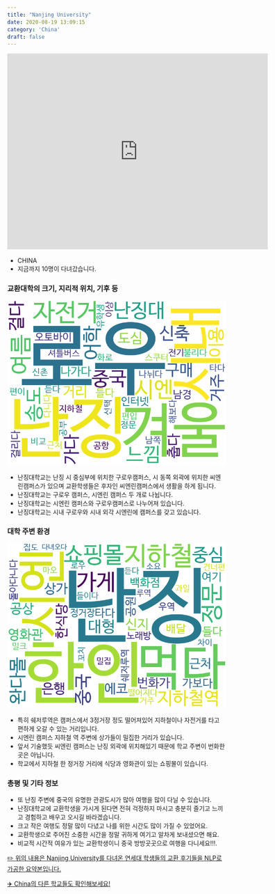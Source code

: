 ```yaml
---
title: "Nanjing University"
date: 2020-08-19 13:09:15
category: 'China'
draft: false
---
```


<iframe
width="600"
height="450"
frameborder="0" style="border:0"
src="https://www.google.com/maps/embed/v1/place?key=AIzaSyC9e1AME-pVmWC4hBpFdu5S4dKzyepa3HQ&q=Nanjing+University&center=32.0568391,118.7789602&zoom=14" allowfullscreen>
</iframe>

* CHINA
* 지금까지 10명이 다녀갔습니다. 

### 교환대학의 크기, 지리적 위치, 기후 등

![gen_info-WordCloud](../univ_wordclouds_okt/gen_info/CN000007_gen_info_okt.png)

* 난징대학교는 난징 시 중심부에 위치한 구로우캠퍼스, 시 동쪽 외곽에 위치한 씨엔린캠퍼스가 있으며 교환학생들은 후자인 씨엔린캠퍼스에서 생활을 하게 됩니다.
* 난징대학교는 구로우 캠퍼스, 시엔린 캠퍼스 두 개로 나뉩니다.
* 난징대학교는 시엔린 캠퍼스와 구로우캠퍼스로 나누어져 있습니다.
* 난징대학교는 시내 구로우와 시내 외각 시엔린에 캠퍼스를 갖고 있습니다.


### 대학 주변 환경

![env_info-WordCloud](../univ_wordclouds_okt/env_info/CN000007_env_info_okt.png)

* 특히 쉐저루역은 캠퍼스에서 3정거장 정도 떨어져있어 지하철이나 자전거를 타고 편하게 오갈 수 있는 거리입니다.
* 시엔린 캠퍼스 지하철 역 주변에 상가들이 밀집한 거리가 있습니다.
* 앞서 기술했듯 씨엔린 캠퍼스는 난징 외곽에 위치해있기 때문에 학교 주변이 번화한 곳은 아닙니다.
* 학교에서 지하철 한 정거장 거리에 식당과 영화관이 있는 쇼핑몰이 있습니다.


### 총평 및 기타 정보 
* 또 난징 주변에 중국의 유명한 관광도시가 많아 여행을 많이 다닐 수 있습니다.
* 난징대학교에 교환학생을 가시게 된다면 전혀 걱정하지 마시고 충분히 즐기고 느끼고 경험하고 배우고 오시길 바라겠습니다.
* 크고 작은 여행도 정말 많이 다녔고 나를 위한 시간도 많이 가질 수 있었어요.
* 교환학생으로 주어진 소중한 시간을 정말 귀하게 여기고 알차게 보내셨으면 해요.
* 비교적 시간적 여유가 있는 교환학생이니 중국 방방곳곳으로 여행을 다니세요!!!.


[✏️ 위의 내용은 Nanjing University를 다녀온 연세대 학생들의 교환 후기들을 NLP로 가공한 요약본입니다.](http://oia.yonsei.ac.kr/partner/expReport.asp?ucode=CN000007&bgbn=A)

[✈️ China의 다른 학교들도 확인해보세요!](https://yonsei-exchange.netlify.app/?category=China)
